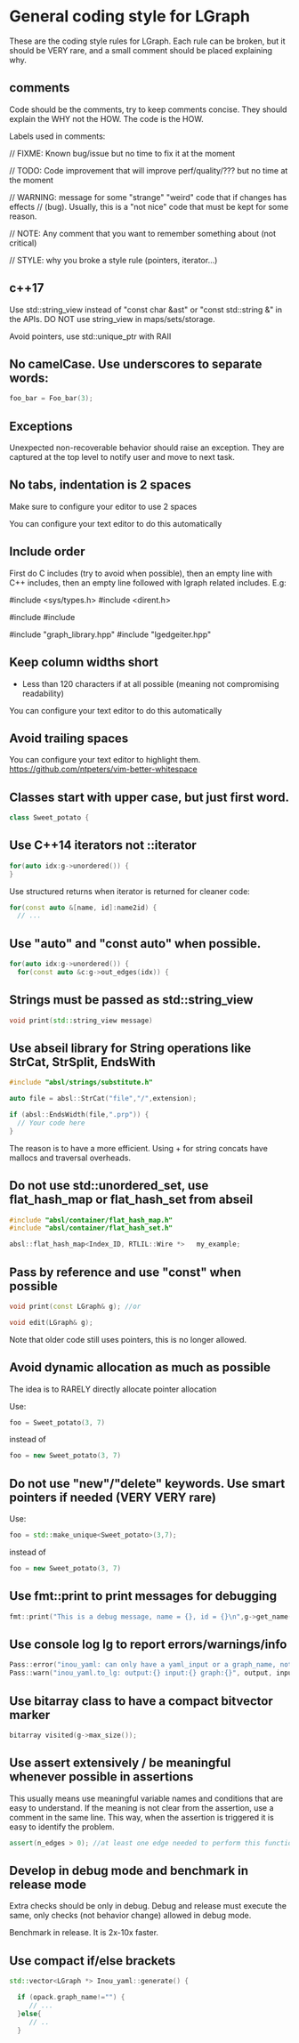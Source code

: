 
# General coding style for LGraph

These are the coding style rules for LGraph. Each rule can be broken, but it
should be VERY rare, and a small comment should be placed explaining why.

## comments

Code should be the comments, try to keep comments concise. They should explain
the WHY not the HOW. The code is the HOW.

Labels used in comments:

// FIXME: Known bug/issue but no time to fix it at the moment

// TODO: Code improvement that will improve perf/quality/??? but no time at the moment

// WARNING: message for some "strange" "weird" code that if changes has effects
// (bug). Usually, this is a "not nice" code that must be kept for some reason.

// NOTE: Any comment that you want to remember something about (not critical)

// STYLE: why you broke a style rule (pointers, iterator...)

## c++17

Use std::string_view instead of "const char &ast" or "const std::string &" in the APIs. DO NOT use string_view in maps/sets/storage.

Avoid pointers, use std::unique_ptr with RAII

## No camelCase. Use underscores to separate words:

```cpp
foo_bar = Foo_bar(3);
```

## Exceptions

Unexpected non-recoverable behavior should raise an exception. They are captured at the top level to notify user and move to next task.

## No tabs, indentation is 2 spaces

Make sure to configure your editor to use 2 spaces

You can configure your text editor to do this automatically

## Include order

First do C includes (try to avoid when possible), then an empty line with C++
includes, then an empty line followed with lgraph related includes. E.g:

#include <sys/types.h>
#include <dirent.h>

#include <iostream>
#include <set>

#include "graph_library.hpp"
#include "lgedgeiter.hpp"

## Keep column widths short

- Less than 120 characters if at all possible (meaning not compromising
  readability)

You can configure your text editor to do this automatically

## Avoid trailing spaces

You can configure your text editor to highlight them.
 https://github.com/ntpeters/vim-better-whitespace

## Classes start with upper case, but just first word.

```cpp
class Sweet_potato {
```

## Use C++14 iterators not ::iterator

```cpp
for(auto idx:g->unordered()) {
}
```

Use structured returns when iterator is returned for cleaner code:

```cpp
for(const auto &[name, id]:name2id) {
  // ...
```


## Use "auto" and "const auto" when possible.

```cpp
for(auto idx:g->unordered()) {
  for(const auto &c:g->out_edges(idx)) {
```

## Strings must be passed as std::string_view

```cpp
void print(std::string_view message)
```

## Use abseil library for String operations like StrCat, StrSplit, EndsWith

```cpp
#include "absl/strings/substitute.h"

auto file = absl::StrCat("file","/",extension);

if (absl::EndsWidth(file,".prp")) {
  // Your code here
}
```
The reason is to have a more efficient. Using + for string concats have mallocs
and traversal overheads.

## Do not use std::unordered_set, use flat_hash_map or flat_hash_set from abseil


```cpp
#include "absl/container/flat_hash_map.h"
#include "absl/container/flat_hash_set.h"

absl::flat_hash_map<Index_ID, RTLIL::Wire *>   my_example;
```

## Pass by reference and use "const" when possible

```cpp
void print(const LGraph& g); //or

void edit(LGraph& g);
```

Note that older code still uses pointers, this is no longer allowed.

## Avoid dynamic allocation as much as possible

The idea is to RARELY directly allocate pointer allocation

Use:

```cpp
foo = Sweet_potato(3, 7)
```

instead of

```cpp
foo = new Sweet_potato(3, 7)
```

## Do not use "new"/"delete" keywords. Use smart pointers if needed (VERY VERY rare)


Use:
```cpp
foo = std::make_unique<Sweet_potato>(3,7);
```

instead of

```cpp
foo = new Sweet_potato(3, 7)
```


## Use fmt::print to print messages for debugging

```cpp
fmt::print("This is a debug message, name = {}, id = {}\n",g->get_name(), idx);
```

## Use console log lg to report errors/warnings/info

```cpp
Pass::error("inou_yaml: can only have a yaml_input or a graph_name, not both");
Pass::warn("inou_yaml.to_lg: output:{} input:{} graph:{}", output, input, graph_name);
```

## Use bitarray class to have a compact bitvector marker

```cpp
bitarray visited(g->max_size());
```

## Use assert extensively / be meaningful whenever possible in assertions

This usually means use meaningful variable names and conditions that are easy to understand.
If the meaning is not clear from the assertion, use a comment in the same line.
This way, when the assertion is triggered it is easy to identify the problem.

```cpp
assert(n_edges > 0); //at least one edge needed to perform this function
```

## Develop in debug mode and benchmark in release mode

Extra checks should be only in debug. Debug and release must execute the same,
only checks (not behavior change) allowed in debug mode.

Benchmark in release. It is 2x-10x faster.

## Use compact if/else brackets

```cpp
std::vector<LGraph *> Inou_yaml::generate() {

  if (opack.graph_name!="") {
     // ...
  }else{
     // ..
  }
```

